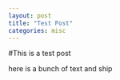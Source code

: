 ```yaml
---
layout: post
title: "Test Post"
categories: misc
---
```

#This is a test post

here is a bunch of text and ship
